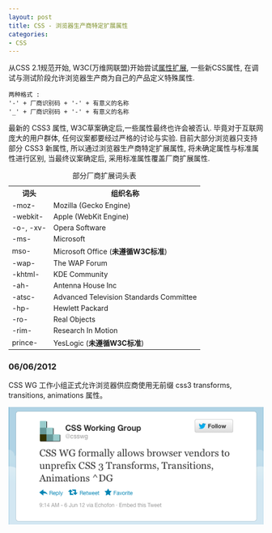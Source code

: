 ```yaml
---
layout: post
title: CSS - 浏览器生产商特定扩展属性
categories:
- CSS
---
```


从CSS 2.1规范开始, W3C(万维网联盟)开始尝试[属性扩展](https://www.w3.org/TR/CSS2/syndata.html#vendor-keywords), 一些新CSS属性, 在调试与测试阶段允许浏览器生产商为自己的产品定义特殊属性.

	两种格式 :
	'-' + 厂商识别码 + '-' + 有意义的名称
	'_' + 厂商识别码 + '-' + 有意义的名称

最新的 CSS3 属性, W3C草案确定后,一些属性最终也许会被否认. 毕竟对于互联网庞大的用户群体, 任何议案都要经过严格的讨论与实验. 目前大部分浏览器只支持部分 CSS3 新属性, 所以通过浏览器生产商特定扩展属性, 将未确定属性与标准属性进行区别, 当最终议案确定后, 采用标准属性覆盖厂商扩展属性.

<table>
	<caption>
		部分厂商扩展词头表
	</caption>
	<tr>
		<th>
			词头
		</th>
		<th>
			组织名称
		</th>
	</tr>
	<tr>
		<td>
			-moz-
		</td>
		<td>
			Mozilla (Gecko Engine)
		</td>
	</tr>
	<tr>
		<td>
			-webkit-
		</td>
		<td>
			Apple (WebKit Engine)
		</td>
	</tr>
	<tr>
		<td>
			-o-, -xv-
		</td>
		<td>
			Opera Software
		</td>
	</tr>
	<tr>
		<td>
			-ms-
		</td>
		<td>
			Microsoft
		</td>
	</tr>
	<tr>
		<td>
			mso-
		</td>
		<td>
			Microsoft Office (<strong>未遵循W3C标准</strong>)
		</td>
	</tr>
	<tr>
		<td>
			-wap-
		</td>
		<td>
			The WAP Forum
		</td>
	</tr>
	<tr>
		<td>
			-khtml-
		</td>
		<td>
			KDE Community
		</td>
	</tr>
	<tr>
		<td>
			-ah-
		</td>
		<td>
			Antenna House Inc
		</td>
	</tr>
	<tr>
		<td>
			-atsc-
		</td>
		<td>
			Advanced Television Standards Committee
		</td>
	</tr>
	<tr>
		<td>
			-hp-
		</td>
		<td>
			Hewlett Packard
		</td>
	</tr>
	<tr>
		<td>
			-ro-
		</td>
		<td>
			Real Objects
		</td>
	</tr>
	<tr>
		<td>
			-rim-
		</td>
		<td>
			Research In Motion
		</td>
	</tr>
	<tr>
		<td>
			prince-
		</td>
		<td>
			YesLogic (<strong>未遵循W3C标准</strong>)
		</td>
	</tr>
</table>

### 06/06/2012

CSS WG 工作小组正式允许浏览器供应商使用无前缀 css3 transforms, transitions, animations 属性。

![CSS WG 允许浏览器供应商使用无前缀属性](https://github.com/beijingyoung/beijingyoung.github.com/raw/master/images/CSSWG-unprefix-css3.png)
